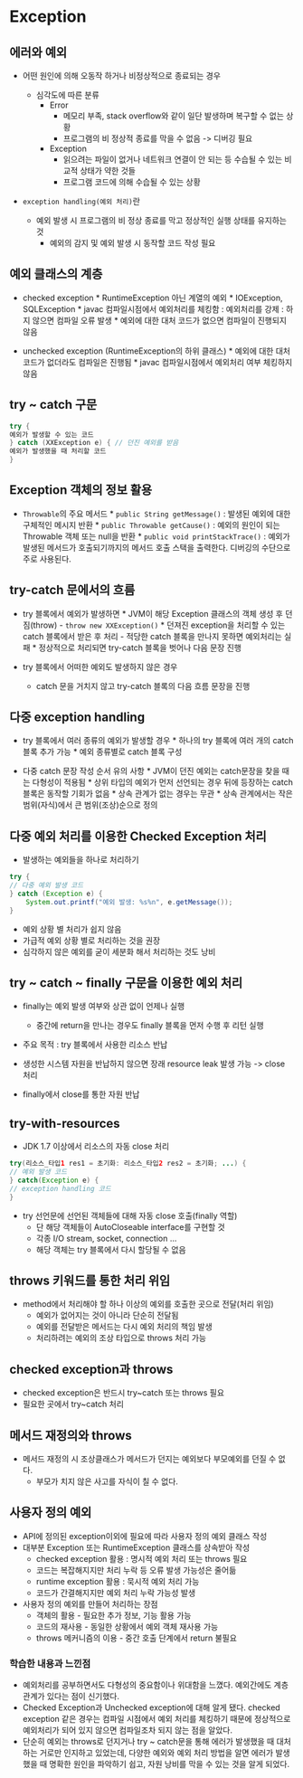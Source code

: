 # Exception

## 에러와 예외
- 어떤 원인에 의해 오동작 하거나 비정상적으로 종료되는 경우
    - 심각도에 따른 분류
        * Error
            - 메모리 부족, stack overflow와 같이 일단 발생하며 복구할 수 없는 상황
            - 프로그램의 비 정상적 종료를 막을 수 없음 -> 디버깅 필요
        * Exception
            - 읽으려는 파일이 없거나 네트워크 연결이 안 되는 등 수습될 수 있는 비교적 상태가 약한 것들
            - 프로그램 코드에 의해 수습될 수 있는 상황

- `exception handling(예외 처리)`란
    * 예외 발생 시 프로그램의 비 정상 종료를 막고 정상적인 실행 상태를 유지하는 것
        - 예외의 감지 및 예외 발생 시 동작할 코드 작성 필요


## 예외 클래스의 계층
- checked exception
        * RuntimeException 아닌 계열의 예외
        * IOException, SQLException
        * javac 컴파일시점에서 예외처리를 체킹함 : 예외처리를 강제 : 하지 않으면 컴파일 오류 발생
        * 예외에 대한 대처 코드가 없으면 컴파일이 진행되지 않음
		
		
- unchecked exception (RuntimeException의 하위 클래스)
		* 예외에 대한 대처 코드가 없더라도 컴파일은 진행됨
		* javac 컴파일시점에서 예외처리 여부 체킹하지 않음


## try ~ catch 구문

```java
try {
예외가 발생할 수 있는 코드
} catch (XXException e) { // 던진 예외를 받음
예외가 발생했을 때 처리할 코드
}
```

## Exception 객체의 정보 활용
- `Throwable`의 주요 메서드
		* `public String getMessage()` : 발생된 예외에 대한 구체적인 메시지 반환
		* `public Throwable getCause()` : 예외의 원인이 되는 Throwable 객체 또는 null을 반환
		* `public void printStackTrace()` : 예외가 발생된 메서드가 호출되기까지의 메서드 호출 스택을 출력한다. 디버깅의 수단으로 주로 사용된다.
		

## try-catch 문에서의 흐름
- try 블록에서 예외가 발생하면
        * JVM이 해당 Exception 클래스의 객체 생성 후 던짐(throw)
        - `throw new XXException()`
        * 던져진 exception을 처리할 수 있는 catch 블록에서 받은 후 처리
        - 적당한 catch 블록을 만나지 못하면 예외처리는 실패
        * 정상적으로 처리되면 try-catch 블록을 벗어나 다음 문장 진행

- try 블록에서 어떠한 예외도 발생하지 않은 경우
    * catch 문을 거치지 않고 try-catch 블록의 다음 흐름 문장을 진행	

## 다중 exception handling
- try 블록에서 여러 종류의 예외가 발생할 경우
        * 하나의 try 블록에 여러 개의 catch 블록 추가 가능
        * 예외 종류별로 catch 블록 구성

- 다중 catch 문장 작성 순서 유의 사항
        * JVM이 던진 예외는 catch문장을 찾을 때는 다형성이 적용됨
        * 상위 타입의 예외가 먼저 선언되는 경우 뒤에 등장하는 catch 블록은 동작할 기회가 없음
        * 상속 관계가 없는 경우는 무관
        * 상속 관계에서는 작은 범위(자식)에서 큰 범위(조상)순으로 정의

## 다중 예외 처리를 이용한 Checked Exception 처리
- 발생하는 예외들을 하나로 처리하기
```java        
try {
// 다중 예외 발생 코드
} catch (Exception e) {
    System.out.printf("예외 발생: %s%n", e.getMessage());
}
```
* 예외 상황 별 처리가 쉽지 않음
* 가급적 예외 상황 별로 처리하는 것을 권장
* 심각하지 않은 예외를 굳이 세분화 해서 처리하는 것도 낭비

## try ~ catch ~ finally 구문을 이용한 예외 처리

- finally는 예외 발생 여부와 상관 없이 언제나 실행
    * 중간에 return을 만나는 경우도 finally 블록을 먼저 수행 후 리턴 실행

- 주요 목적 : try 블록에서 사용한 리소스 반납

- 생성한 시스템 자원을 반납하지 않으면 장래 resource leak 발생 가능 -> close 처리

- finally에서 close를 통한 자원 반납
	
## try-with-resources
- JDK 1.7 이상에서 리소스의 자동 close 처리
```java
try(리소스_타입1 res1 = 초기화: 리소스_타입2 res2 = 초기화; ...) {
// 예외 발생 코드
} catch(Exception e) {
// exception handling 코드
}
```
	
- try 선언문에 선언된 객체들에 대해 자동 close 호출(finally 역할)
    * 단 해당 객체들이 AutoCloseable interface를 구현할 것
     - 각종 I/O stream, socket, connection ...
    * 해당 객체는 try 블록에서 다시 할당될 수 없음


## throws 키워드를 통한 처리 위임
- method에서 처리해야 할 하나 이상의 예외를 호출한 곳으로 전달(처리 위임)
    * 예외가 없어지는 것이 아니라 단순히 전달됨
    * 예외를 전달받은 메서드는 다시 예외 처리의 책임 발생
    * 처리하려는 예외의 조상 타입으로 throws 처리 가능
	

## checked exception과 throws

- checked exception은 반드시 try~catch 또는 throws 필요
- 필요한 곳에서 try~catch 처리
	
	
## 메서드 재정의와 throws

- 메서드 재정의 시 조상클래스가 메서드가 던지는 예외보다 부모예외를 던질 수 없다.
    * 부모가 치지 않은 사고를 자식이 칠 수 없다.
	

## 사용자 정의 예외

- API에 정의된 exception이외에 필요에 따라 사용자 정의 예외 클래스 작성
- 대부분 Exception 또는 RuntimeException 클래스를 상속받아 작성
    * checked exception 활용 : 명시적 예외 처리 또는 throws 필요
     - 코드는 복잡해지지만 처리 누락 등 오류 발생 가능성은 줄어듦
    * runtime exception 활용 : 묵시적 예외 처리 가능
     - 코드가 간결해지지만 예외 처리 누락 가능성 발생
- 사용자 정의 예외를 만들어 처리하는 장점
    * 객체의 활용 - 필요한 추가 정보, 기능 활용 가능
    * 코드의 재사용 - 동일한 상황에서 예외 객체 재사용 가능
    * throws 메커니즘의 이용 - 중간 호출 단계에서 return 불필요
		

### 학습한 내용과 느낀점
- 예외처리를 공부하면서도 다형성의 중요함이나 위대함을 느꼈다. 예외간에도 계층 관계가 있다는 점이 신기했다.
- Checked Exception과 Unchecked exception에 대해 알게 됐다. checked exception 같은 경우는 컴파일 시점에서 예외 처리를 체킹하기 때문에 정상적으로 예외처리가 되어 있지 않으면 컴파일조차 되지 않는 점을 알았다.
- 단순히 예외는 throws로 던지거나 try ~ catch문을 통해 에러가 발생했을 때 대처하는 거로만 인지하고 있었는데, 다양한 예외와 예외 처리 방법을 알면 에러가 발생했을 때 명확한 원인을 파악하기 쉽고, 자원 낭비를 막을 수 있는 것을 알게 되었다.